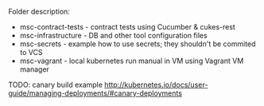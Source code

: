 Folder description:

* msc-contract-tests - contract tests using Cucumber & cukes-rest
* msc-infrastructure - DB and other tool configuration files
* msc-secrets - example how to use secrets; they shouldn't be commited to VCS
* msc-vagrant - local kubernetes run manual in VM using Vagrant VM manager

TODO:
canary build example http://kubernetes.io/docs/user-guide/managing-deployments/#canary-deployments
